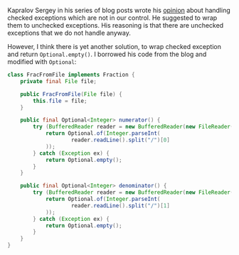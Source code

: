 Kapralov Sergey in his series of blog posts wrote his
[opinion](https://www.pragmaticobjects.com/chapters/001_checked_exceptions.html)
about handling checked exceptions which are not in our control.
He suggested to wrap them to unchecked exceptions.
His reasoning is that there are unchecked exceptions that we do not handle anyway. 

However, I think there is yet another solution, to wrap checked exception and return `Optional.empty()`.
I borrowed his code from the blog and modified with `Optional`:

```java
class FracFromFile implements Fraction {
    private final File file;

    public FracFromFile(File file) {
        this.file = file;
    }

    public final Optional<Integer> numerator() {
        try (BufferedReader reader = new BufferedReader(new FileReader(file))) {
            return Optional.of(Integer.parseInt(
                    reader.readLine().split("/")[0]
            ));
        } catch (Exception ex) {
            return Optional.empty();
        }
    }

    public final Optional<Integer> denominator() {
        try (BufferedReader reader = new BufferedReader(new FileReader(file))) {
            return Optional.of(Integer.parseInt(
                    reader.readLine().split("/")[1]
            ));
        } catch (Exception ex) {
            return Optional.empty();
        }
    }
}
``` 
